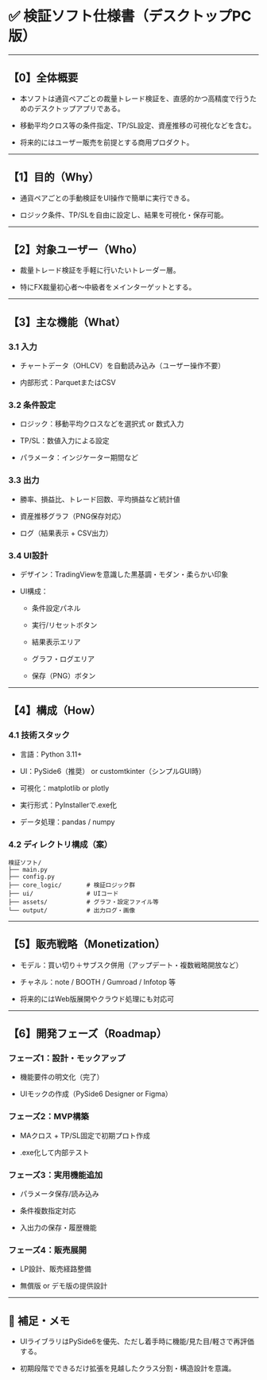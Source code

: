 # ✅ 検証ソフト仕様書（デスクトップPC版）

---

## 【0】全体概要

- 本ソフトは通貨ペアごとの裁量トレード検証を、直感的かつ高精度で行うためのデスクトップアプリである。
    
- 移動平均クロス等の条件指定、TP/SL設定、資産推移の可視化などを含む。
    
- 将来的にはユーザー販売を前提とする商用プロダクト。
    

---

## 【1】目的（Why）

- 通貨ペアごとの手動検証をUI操作で簡単に実行できる。
    
- ロジック条件、TP/SLを自由に設定し、結果を可視化・保存可能。
    

---

## 【2】対象ユーザー（Who）

- 裁量トレード検証を手軽に行いたいトレーダー層。
    
- 特にFX裁量初心者〜中級者をメインターゲットとする。
    

---

## 【3】主な機能（What）

### 3.1 入力

- チャートデータ（OHLCV）を自動読み込み（ユーザー操作不要）
    
- 内部形式：ParquetまたはCSV
    

### 3.2 条件設定

- ロジック：移動平均クロスなどを選択式 or 数式入力
    
- TP/SL：数値入力による設定
    
- パラメータ：インジケーター期間など
    

### 3.3 出力

- 勝率、損益比、トレード回数、平均損益など統計値
    
- 資産推移グラフ（PNG保存対応）
    
- ログ（結果表示 + CSV出力）
    

### 3.4 UI設計

- デザイン：TradingViewを意識した黒基調・モダン・柔らかい印象
    
- UI構成：
    
    - 条件設定パネル
        
    - 実行/リセットボタン
        
    - 結果表示エリア
        
    - グラフ・ログエリア
        
    - 保存（PNG）ボタン
        

---

## 【4】構成（How）

### 4.1 技術スタック

- 言語：Python 3.11+
    
- UI：PySide6（推奨） or customtkinter（シンプルGUI時）
    
- 可視化：matplotlib or plotly
    
- 実行形式：PyInstallerで.exe化
    
- データ処理：pandas / numpy
    

### 4.2 ディレクトリ構成（案）

```
検証ソフト/
├── main.py
├── config.py
├── core_logic/       # 検証ロジック群
├── ui/               # UIコード
├── assets/           # グラフ・設定ファイル等
└── output/           # 出力ログ・画像
```

---

## 【5】販売戦略（Monetization）

- モデル：買い切り＋サブスク併用（アップデート・複数戦略開放など）
    
- チャネル：note / BOOTH / Gumroad / Infotop 等
    
- 将来的にはWeb版展開やクラウド処理にも対応可
    

---

## 【6】開発フェーズ（Roadmap）

### フェーズ1：設計・モックアップ

- 機能要件の明文化（完了）
    
- UIモックの作成（PySide6 Designer or Figma）
    

### フェーズ2：MVP構築

- MAクロス + TP/SL固定で初期プロト作成
    
- .exe化して内部テスト
    

### フェーズ3：実用機能追加

- パラメータ保存/読み込み
    
- 条件複数指定対応
    
- 入出力の保存・履歴機能
    

### フェーズ4：販売展開

- LP設計、販売経路整備
    
- 無償版 or デモ版の提供設計
    

---

## 🔄 補足・メモ

- UIライブラリはPySide6を優先、ただし着手時に機能/見た目/軽さで再評価する。
    
- 初期段階でできるだけ拡張を見越したクラス分割・構造設計を意識。